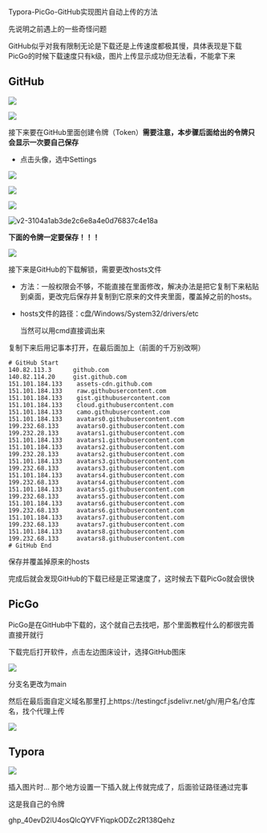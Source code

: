 Typora-PicGo-GitHub实现图片自动上传的方法

先说明之前遇上的一些奇怪问题

GitHub似乎对我有限制无论是下载还是上传速度都极其慢，具体表现是下载PicGo的时候下载速度只有k级，图片上传显示成功但无法看，不能拿下来

## GitHub

![](https://testingcf.jsdelivr.net/gh/XiaMingYu77/My-Markdown-Picture/20210311084551.jpg)

![](https://testingcf.jsdelivr.net/gh/XiaMingYu77/My-Markdown-Picture/20210311084604.jpg)

接下来要在GitHub里面创建令牌（Token）**需要注意，本步骤后面给出的令牌只会显示一次要自己保存**

+ 点击头像，选中Settings

![](https://testingcf.jsdelivr.net/gh/XiaMingYu77/My-Markdown-Picture/20210311085048.jpg)

![](https://testingcf.jsdelivr.net/gh/XiaMingYu77/My-Markdown-Picture/20210311085123.jpg)

![](https://testingcf.jsdelivr.net/gh/XiaMingYu77/My-Markdown-Picture/20210311085202.jpg)

![v2-3104a1ab3de2c6e8a4e0d76837c4e18a](https://testingcf.jsdelivr.net/gh/XiaMingYu77/My-Markdown-Picture/20210311085240.jpg)

**下面的令牌一定要保存！！！**

![](https://testingcf.jsdelivr.net/gh/XiaMingYu77/My-Markdown-Picture/20210311085439.jpg)

接下来是GitHub的下载解锁，需要更改hosts文件

+ 方法：一般权限会不够，不能直接在里面修改，解决办法是把它复制下来粘贴到桌面，更改完后保存并复制到它原来的文件夹里面，覆盖掉之前的hosts。

+ hosts文件的路径：c盘/Windows/System32/drivers/etc

  当然可以用cmd直接调出来

复制下来后用记事本打开，在最后面加上（前面的千万别改啊）

```
# GitHub Start 
140.82.113.3      github.com
140.82.114.20     gist.github.com
151.101.184.133    assets-cdn.github.com
151.101.184.133    raw.githubusercontent.com
151.101.184.133    gist.githubusercontent.com
151.101.184.133    cloud.githubusercontent.com
151.101.184.133    camo.githubusercontent.com
151.101.184.133    avatars0.githubusercontent.com
199.232.68.133     avatars0.githubusercontent.com
199.232.28.133     avatars1.githubusercontent.com
151.101.184.133    avatars1.githubusercontent.com
151.101.184.133    avatars2.githubusercontent.com
199.232.28.133     avatars2.githubusercontent.com
151.101.184.133    avatars3.githubusercontent.com
199.232.68.133     avatars3.githubusercontent.com
151.101.184.133    avatars4.githubusercontent.com
199.232.68.133     avatars4.githubusercontent.com
151.101.184.133    avatars5.githubusercontent.com
199.232.68.133     avatars5.githubusercontent.com
151.101.184.133    avatars6.githubusercontent.com
199.232.68.133     avatars6.githubusercontent.com
151.101.184.133    avatars7.githubusercontent.com
199.232.68.133     avatars7.githubusercontent.com
151.101.184.133    avatars8.githubusercontent.com
199.232.68.133     avatars8.githubusercontent.com
# GitHub End
```

保存并覆盖掉原来的hosts

完成后就会发现GitHub的下载已经是正常速度了，这时候去下载PicGo就会很快

## PicGo

PicGo是在GitHub中下载的，这个就自己去找吧，那个里面教程什么的都很完善直接开就行

下载完后打开软件，点击左边图床设计，选择GitHub图床

![](https://testingcf.jsdelivr.net/gh/XiaMingYu77/My-Markdown-Picture/20210311093204.jpg)

分支名更改为main

然后在最后面自定义域名那里打上https://testingcf.jsdelivr.net/gh/用户名/仓库名，找个代理上传

![](https://testingcf.jsdelivr.net/gh/XiaMingYu77/My-Markdown-Picture/20210311093417.jpg)

## Typora

![](https://testingcf.jsdelivr.net/gh/XiaMingYu77/My-Markdown-Picture/20210311093703.jpg)

插入图片时...  那个地方设置一下插入就上传就完成了，后面验证路径通过完事

这是我自己的令牌

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